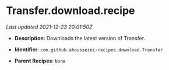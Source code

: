 # Transfer.download.recipe

_Last updated 2021-12-23 20:01:50Z_

- **Description**: Downloads the latest version of Transfer.

- **Identifier**: `com.github.ahousseini-recipes.download.Transfer`

- **Parent Recipes**: `None`
